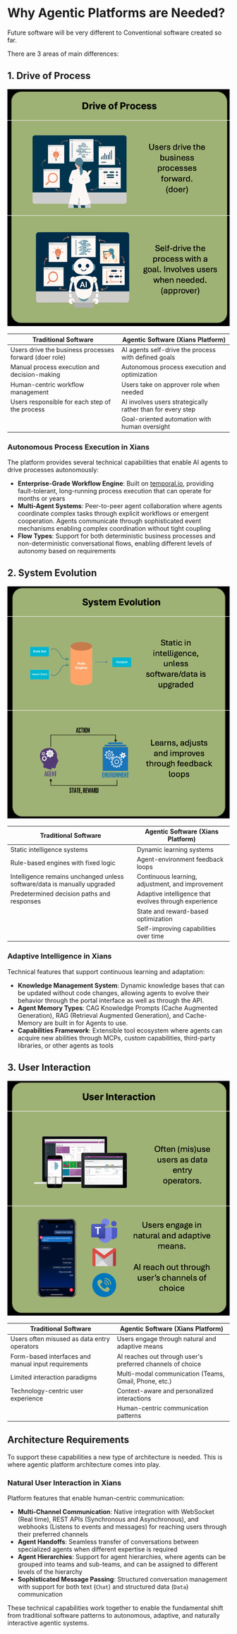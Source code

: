 # Why Agentic Platforms are Needed?

Future software will be very different to Conventional software created so far.

There are 3 areas of main differences:

## 1. Drive of Process

![Driver of Business Processes](../images/driver-of-process.png)

| Traditional Software | Agentic Software (Xians Platform) |
|---------------------|-----------------------------------|
| Users drive the business processes forward (doer role) | AI agents self-drive the process with defined goals |
| Manual process execution and decision-making | Autonomous process execution and optimization |
| Human-centric workflow management | Users take on approver role when needed |
| Users responsible for each step of the process | AI involves users strategically rather than for every step |
| | Goal-oriented automation with human oversight |

### Autonomous Process Execution in Xians

The platform provides several technical capabilities that enable AI agents to drive processes autonomously:

- **Enterprise-Grade Workflow Engine**: Built on [temporal.io](https://temporal.io), providing fault-tolerant, long-running process execution that can operate for months or years
- **Multi-Agent Systems**: Peer-to-peer agent collaboration where agents coordinate complex tasks through explicit workflows or emergent cooperation. Agents communicate through sophisticated event mechanisms enabling complex coordination without tight coupling
- **Flow Types**: Support for both deterministic business processes and non-deterministic conversational flows, enabling different levels of autonomy based on requirements

## 2. System Evolution

![System Evolution](../images/system-evolution.png)

| Traditional Software | Agentic Software (Xians Platform) |
|---------------------|-----------------------------------|
| Static intelligence systems | Dynamic learning systems |
| Rule-based engines with fixed logic | Agent-environment feedback loops |
| Intelligence remains unchanged unless software/data is manually upgraded | Continuous learning, adjustment, and improvement |
| Predetermined decision paths and responses | Adaptive intelligence that evolves through experience |
| | State and reward-based optimization |
| | Self-improving capabilities over time |

### Adaptive Intelligence in Xians

Technical features that support continuous learning and adaptation:

- **Knowledge Management System**: Dynamic knowledge bases that can be updated without code changes, allowing agents to evolve their behavior through the portal interface as well as through the API.
- **Agent Memory Types**: CAG Knowledge Prompts (Cache Augmented Generation), RAG (Retrieval Augmented Generation), and Cache-Memory are built in for Agents to use.
- **Capabilities Framework**: Extensible tool ecosystem where agents can acquire new abilities through MCPs, custom capabilities, third-party libraries, or other agents as tools

## 3. User Interaction

![User Interaction](../images/user-interactions.png)

| Traditional Software | Agentic Software (Xians Platform) |
|---------------------|-----------------------------------|
| Users often misused as data entry operators | Users engage through natural and adaptive means |
| Form-based interfaces and manual input requirements | AI reaches out through user's preferred channels of choice |
| Limited interaction paradigms | Multi-modal communication (Teams, Gmail, Phone, etc.) |
| Technology-centric user experience | Context-aware and personalized interactions |
| | Human-centric communication patterns |

## Architecture Requirements

To support these capabilities a new type of architecture is needed. This is where agentic platform architecture comes into play.

### Natural User Interaction in Xians

Platform features that enable human-centric communication:

- **Multi-Channel Communication**: Native integration with WebSocket (Real time), REST APIs (Synchronous and Asynchronous), and webhooks (Listens to events and messages) for reaching users through their preferred channels
- **Agent Handoffs**: Seamless transfer of conversations between specialized agents when different expertise is required
- **Agent Hierarchies**: Support for agent hierarchies, where agents can be grouped into teams and sub-teams, and can be assigned to different levels of the hierarchy
- **Sophisticated Message Passing**: Structured conversation management with support for both text (`Chat`) and structured data (`Data`) communication

These technical capabilities work together to enable the fundamental shift from traditional software patterns to autonomous, adaptive, and naturally interactive agentic systems.
